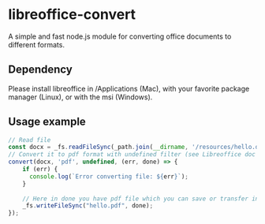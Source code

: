 # libreoffice-convert #

A simple and fast node.js module for converting office documents to different formats.

## Dependency ##

Please install libreoffice in /Applications (Mac), with your favorite package manager (Linux), or with the msi (Windows).


## Usage example ##
```javascript
// Read file
const docx = _fs.readFileSync(_path.join(__dirname, '/resources/hello.docx'));
// Convert it to pdf format with undefined filter (see Libreoffice doc about filter)
convert(docx, 'pdf', undefined, (err, done) => {
    if (err) {
      console.log(`Error converting file: ${err}`);
    }
    
    // Here in done you have pdf file which you can save or transfer in another stream
    _fs.writeFileSync("hello.pdf", done);
});
```

